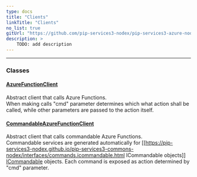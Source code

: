 ```yaml
---
type: docs
title: "Clients"
linkTitle: "Clients"
no_list: true
gitUrl: "https://github.com/pip-services3-nodex/pip-services3-azure-nodex"
description: >
    TODO: add description
---
```

---

<div class="module-body"> 


### Classes

#### [AzureFunctionClient](azure_function_client)
Abstract client that calls Azure Functions.  
When making calls "cmd" parameter determines which what action shall be called, while
other parameters are passed to the action itself.

#### [CommandableAzureFunctionClient](commandable_azure_function_client)
Abstract client that calls commandable Azure Functions.  
Commandable services are generated automatically for [[https://pip-services3-nodex.github.io/pip-services3-commons-nodex/interfaces/commands.icommandable.html ICommandable objects]] [ICommandable](../../commons/commands/icommandable.md) objects. Each command is exposed as action determined by "cmd" parameter.

</div>
